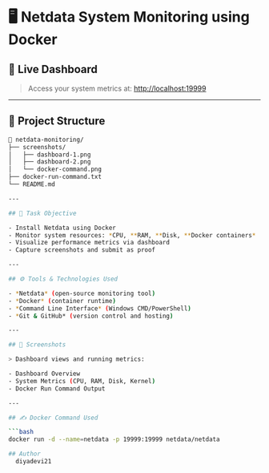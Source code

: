 # 🖥 Netdata System Monitoring using Docker

## 🚀 Live Dashboard
> Access your system metrics at: [http://localhost:19999](http://localhost:19999)

---

## 📂 Project Structure

```bash
📁 netdata-monitoring/
├── screenshots/
│   ├── dashboard-1.png
│   ├── dashboard-2.png
│   └── docker-command.png
├── docker-run-command.txt
└── README.md

---

## 🎯 Task Objective

- Install Netdata using Docker  
- Monitor system resources: *CPU, **RAM, **Disk, **Docker containers*
- Visualize performance metrics via dashboard  
- Capture screenshots and submit as proof

---

## ⚙ Tools & Technologies Used

- *Netdata* (open-source monitoring tool)
- *Docker* (container runtime)
- *Command Line Interface* (Windows CMD/PowerShell)
- *Git & GitHub* (version control and hosting)

---

## 📸 Screenshots

> Dashboard views and running metrics:

- Dashboard Overview  
- System Metrics (CPU, RAM, Disk, Kernel)  
- Docker Run Command Output  

---

## ✍ Docker Command Used

```bash
docker run -d --name=netdata -p 19999:19999 netdata/netdata

## Author
  diyadevi21

